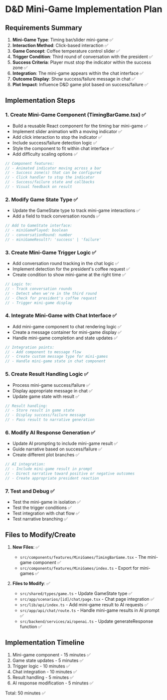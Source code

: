# D&D Mini-Game Implementation Plan

## Requirements Summary

1. **Mini-Game Type**: Timing bar/slider mini-game ✅
2. **Interaction Method**: Click-based interaction ✅
3. **Game Concept**: Coffee temperature control slider ✅
4. **Trigger Condition**: Third round of conversation with the president ✅
5. **Success Criteria**: Player must stop the indicator within the success zone ✅
6. **Integration**: The mini-game appears within the chat interface ✅
7. **Outcome Display**: Show success/failure message in chat ✅
8. **Plot Impact**: Influence D&D game plot based on success/failure ✅

## Implementation Steps

### 1. Create Mini-Game Component (TimingBarGame.tsx) ✅

- Build a reusable React component for the timing bar mini-game ✅
- Implement slider animation with a moving indicator ✅
- Add click interaction to stop the indicator ✅
- Include success/failure detection logic ✅
- Style the component to fit within chat interface ✅
- Add difficulty scaling options ✅

```typescript
// Component features:
// - Animated indicator moving across a bar
// - Success zone(s) that can be configured
// - Click handler to stop the indicator
// - Success/failure state and callbacks
// - Visual feedback on result
```

### 2. Modify Game State Type ✅

- Update the GameState type to track mini-game interactions ✅
- Add a field to track conversation rounds ✅

```typescript
// Add to GameState interface:
// - miniGamePlayed: boolean
// - conversationRound: number
// - miniGameResult?: 'success' | 'failure'
```

### 3. Create Mini-Game Trigger Logic ✅

- Add conversation round tracking in the chat logic ✅
- Implement detection for the president's coffee request ✅
- Create condition to show mini-game at the right time ✅

```typescript
// Logic to:
// - Track conversation rounds
// - Detect when we're in the third round
// - Check for president's coffee request
// - Trigger mini-game display
```

### 4. Integrate Mini-Game with Chat Interface ✅

- Add mini-game component to chat rendering logic ✅
- Create a message container for mini-game display ✅
- Handle mini-game completion and state updates ✅

```typescript
// Integration points:
// - Add component to message flow
// - Create custom message type for mini-games
// - Handle mini-game state in chat component
```

### 5. Create Result Handling Logic ✅

- Process mini-game success/failure ✅
- Display appropriate message in chat ✅
- Update game state with result ✅

```typescript
// Result handling:
// - Store result in game state
// - Display success/failure message
// - Pass result to narrative generation
```

### 6. Modify AI Response Generation ✅

- Update AI prompting to include mini-game result ✅
- Guide narrative based on success/failure ✅
- Create different plot branches ✅

```typescript
// AI integration:
// - Include mini-game result in prompt
// - Direct narrative toward positive or negative outcomes
// - Create appropriate president reaction
```

### 7. Test and Debug ✅

- Test the mini-game in isolation ✅
- Test the trigger conditions ✅
- Test integration with chat flow ✅
- Test narrative branching ✅

## Files to Modify/Create

1. **New Files**: ✅
   - `src/components/features/MiniGames/TimingBarGame.tsx` - The mini-game component ✅
   - `src/components/features/MiniGames/index.ts` - Export for mini-games ✅

2. **Files to Modify**: ✅
   - `src/shared/types/game.ts` - Update GameState type ✅
   - `src/app/scenarios/[id]/chat/page.tsx` - Chat page integration ✅
   - `src/lib/api/index.ts` - Add mini-game result to AI requests ✅
   - `src/app/api/chat/route.ts` - Handle mini-game results in AI prompt ✅
   - `src/backend/services/ai/openai.ts` - Update generateResponse function ✅

## Implementation Timeline

1. Mini-game component - 15 minutes ✅
2. Game state updates - 5 minutes ✅
3. Trigger logic - 10 minutes ✅
4. Chat integration - 10 minutes ✅
5. Result handling - 5 minutes ✅
6. AI response modification - 5 minutes ✅

Total: 50 minutes ✅ 